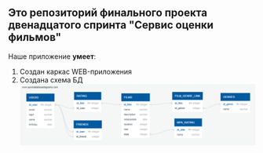 ## Это репозиторий финального проекта двенадцатого спринта "Сервис оценки фильмов"

Наше приложение **умеет**:
1. Создан каркас WEB-приложения
2. Создана схема БД
![Database diagram](src/main/resources/filmorate.png)